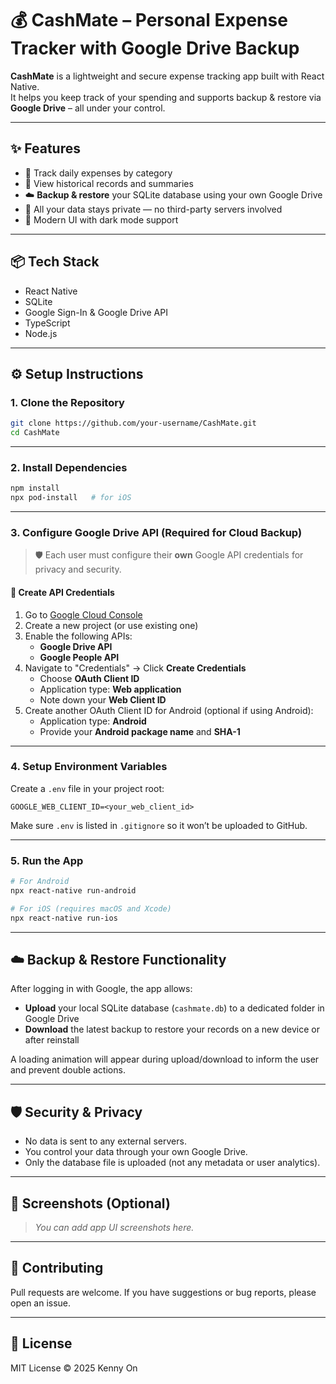 # 💰 CashMate – Personal Expense Tracker with Google Drive Backup

**CashMate** is a lightweight and secure expense tracking app built with React Native.  
It helps you keep track of your spending and supports backup & restore via **Google Drive** – all under your control.

---

## ✨ Features

- 🧾 Track daily expenses by category
- 📅 View historical records and summaries
- ☁️ **Backup & restore** your SQLite database using your own Google Drive
- 🔐 All your data stays private — no third-party servers involved
- 🌙 Modern UI with dark mode support

---

## 📦 Tech Stack

- React Native
- SQLite
- Google Sign-In & Google Drive API
- TypeScript
- Node.js

---

## ⚙️ Setup Instructions

### 1. Clone the Repository

```bash
git clone https://github.com/your-username/CashMate.git
cd CashMate
```

---

### 2. Install Dependencies

```bash
npm install
npx pod-install   # for iOS
```

---

### 3. Configure Google Drive API (Required for Cloud Backup)

> 🛡️ Each user must configure their **own** Google API credentials for privacy and security.

#### 🔧 Create API Credentials

1. Go to [Google Cloud Console](https://console.cloud.google.com/)
2. Create a new project (or use existing one)
3. Enable the following APIs:
   - **Google Drive API**
   - **Google People API**
4. Navigate to "Credentials" → Click **Create Credentials**
   - Choose **OAuth Client ID**
   - Application type: **Web application**
   - Note down your **Web Client ID**
5. Create another OAuth Client ID for Android (optional if using Android):
   - Application type: **Android**
   - Provide your **Android package name** and **SHA-1**

---

### 4. Setup Environment Variables

Create a `.env` file in your project root:

```env
GOOGLE_WEB_CLIENT_ID=<your_web_client_id>
```

Make sure `.env` is listed in `.gitignore` so it won’t be uploaded to GitHub.

---

### 5. Run the App

```bash
# For Android
npx react-native run-android

# For iOS (requires macOS and Xcode)
npx react-native run-ios
```

---

## ☁️ Backup & Restore Functionality

After logging in with Google, the app allows:

- **Upload** your local SQLite database (`cashmate.db`) to a dedicated folder in Google Drive
- **Download** the latest backup to restore your records on a new device or after reinstall

A loading animation will appear during upload/download to inform the user and prevent double actions.

---

## 🛡️ Security & Privacy

- No data is sent to any external servers.
- You control your data through your own Google Drive.
- Only the database file is uploaded (not any metadata or user analytics).

---

## 📱 Screenshots (Optional)

> _You can add app UI screenshots here._

---

## 🤝 Contributing

Pull requests are welcome. If you have suggestions or bug reports, please open an issue.

---

## 📄 License

MIT License © 2025 Kenny On
